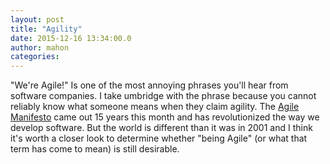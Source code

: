 ```yaml
---
layout: post
title: "Agility"
date: 2015-12-16 13:34:00.0
author: mahon
categories: 
---
```

"We're Agile!" Is one of the most annoying phrases you'll hear from software companies. I take umbridge with the phrase because you cannot reliably know what someone means when they claim agility. The <a href="http://www.agilemanifesto.org/" target="_blank">Agile Manifesto</a> came out 15 years this month and has revolutionized the way we develop software. But the world is different than it was in 2001 and I think it's worth a closer look to determine whether "being Agile" (or what that term has come to mean) is still desirable.

&nbsp;